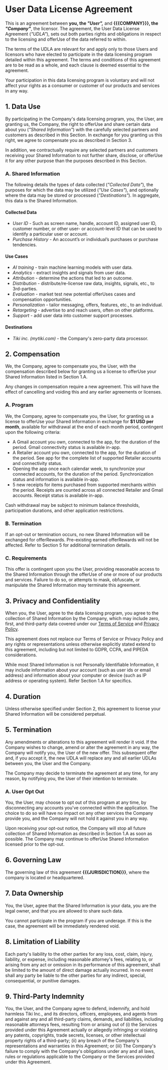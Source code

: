 # User Data License Agreement

This is an agreement between **you, the *"User",*** and **{{{COMPANY}}}, the *"Company"***, the licensor. The agreement, the User Data License Agreement (*"UDLA"*), sets out both parties rights and obligations in respect to the licensing and offerUse of the data referred to within.

The terms of the UDLA are relevant for and apply only to those Users and licensors who have elected to participate in the data licensing program detailed within this agreement. The terms and conditions of this agreement are to be read as a whole, and each clause is deemed essential to the agreement.

Your participation in this data licensing program is voluntary and will not affect your rights as a consumer or customer of our products and services in any way.

## 1. Data Use

By participating in the Company's data licensing program, you, the User, are granting us, the Company, the right to offerUse and share certain data about you (*"Shared Information"*) with the carefully selected partners and customers as described in this Section. In exchange for you granting us this right, we agree to compensate you as described in Section 3.

In addition, we contractually require any selected partners and customers receiving your Shared Information to not further share, disclose, or offerUse it for any other purpose than the purposes described in this Section.

### A. Shared Information

The following details the types of data collected (*"Collected Data"*), the purposes for which the data may be utilized (*"Use Cases"*), and optionally where the data may be stored or processed (*"Destinations"*). In aggregate, this data is the Shared Information.

#### Collected Data
* *User ID* - Such as screen name, handle, account ID, assigned user ID, customer number, or other user- or account-level ID that can be used to identify a particular user or account.
* *Purchase History* - An account’s or individual’s purchases or purchase tendencies.

#### Use Cases
* *AI training* - train machine learning models with user data.
* *Analytics* - extract insights and signals from user data.
* *Attribution* - determine the actions that led to an outcome.
* *Distribution* - distribute/re-license raw data, insights, signals, etc., to 3rd-parties.
* *Evaluation* - market test new potential offerUses cases and compensation opportunities.
* *Personalization* - tailor messaging, offers, features, etc., to an individual.
* *Retargeting* - advertise to and reach users, often on other platforms.
* *Support* - add user data into customer support processes.

#### Destinations
* *Tiki inc. (mytiki.com)* - the Company's zero-party data processor.

## 2. Compensation

We, the Company, agree to compensate you, the User, with the compensation described below for granting us a license to offerUse your Shared Information listed in Section 1.A.

Any changes in compensation require a new agreement. This will have the effect of cancelling and voiding this and any earlier agreements or licenses.

### A. Program

We, the Company, agree to compensate you, the User, for granting us a license to offerUse your Shared Information in exchange for **$1 USD per month**, available for withdrawal at the end of each month period, contingent upon the following criteria:

* A Gmail account you own, connected to the app, for the duration of the period. Gmail connectivity status is available in-app. 
* A Retailer account you own, connected to the app, for the duration of the period. See app for the complete list of supported Retailer accounts and connectivity status. 
* Opening the app once each calendar week, to synchronize your connected accounts, for the duration of the period. Synchronization status and information is available in-app. 
* 5 new receipts for items purchased from supported merchants within the period. Receipts are counted across all connected Retailer and Gmail accounts. Receipt status is available in-app.

Cash withdrawal may be subject to minimum balance thresholds, participation durations, and other application restrictions.

### B. Termination

If an opt-out or termination occurs, no new Shared Information will be exchanged for offerRewards. Pre-existing earned offerRewards will not be affected. Refer to Section 5 for additional termination details.

### C. Requirements

This offer is contingent upon you the User, providing reasonable access to the Shared Information through the offerUse of one or more of our products and services. Failure to do so, or attempts to mask, obfuscate, or manipulate the Shared Information may terminate this agreement.

## 3. Privacy and Confidentiality

When you, the User, agree to the data licensing program, you agree to the collection of Shared Information by the Company, which may include zero, first, and third-party data covered under our [Terms of Service]({{{TOS}}}) and [Privacy Policy]({{{POLICY}}}).

This agreement does not replace our Terms of Service or Privacy Policy and any rights or representations unless otherwise explicitly stated extend to this agreement, including but not limited to GDPR, CCPA, and PIPEDA considerations.

While most Shared Information is not Personally Identifiable Information, it may include information about your account (such as user ids or email address) and information about your computer or device (such as IP address or operating system). Refer Section 1.A for specifics.

## 4. Duration

Unless otherwise specified under Section 2, this agreement to license your Shared Information will be considered perpetual.

## 5. Termination

Any amendments or alterations to this agreement will render it void. If the Company wishes to change, amend or alter the agreement in any way, the Company will notify you, the User of the new offer. This subsequent offer and, if you accept it, the new UDLA will replace any and all earlier UDLAs between you, the User and the Company.

The Company may decide to terminate the agreement at any time, for any reason, by notifying you, the User of their intention to terminate.

### A. User Opt Out

You, the User, may choose to opt out of this program at any time, by disconnecting any accounts you've connected within the application. The choice to do so will have no impact on any other services the Company provide you, and the Company will not hold it against you in any way.

Upon receiving your opt-out notice, the Company will stop all future collection of Shared Information as described in Section 1.A as soon as possible. The Company may continue to offerUse Shared Information licensed prior to the opt-out.

## 6. Governing Law

The governing law of this agreement **{{{JURISDICTION}}}**,  where the company is located or headquartered.

## 7. Data Ownership

You, the User, agree that the Shared Information is your data, you are the legal owner, and that you are allowed to share such data.

You cannot participate in the program if you are underage. If this is the case, the agreement will be immediately rendered void.

## 8. Limitation of Liability

Each party's liability to the other parties for any loss, cost, claim, injury, liability, or expense, including reasonable attorney's fees, relating to, or arising from any act or omission in its performance of this agreement, shall be limited to the amount of direct damage actually incurred. In no event shall any party be liable to the other parties for any indirect, special, consequential, or punitive damages.

## 9. Third-Party Indemnity

You, the User, and the Company agree to defend, indemnify, and hold harmless Tiki Inc., and its directors, officers, employees, and agents from and against any and all third-party claims, demands, and liabilities, including reasonable attorneys fees, resulting from or arising out of (i) the Services provided under this Agreement actually or allegedly infringing or violating any patents, copyrights, trade secrets, licenses, or other intellectual property rights of a third-party; (ii) any breach of the Company's representations and warranties in this Agreement; or (iii) The Company's failure to comply with the Company's obligations under any and all laws, rules or regulations applicable to the Company or the Services provided under this Agreement.